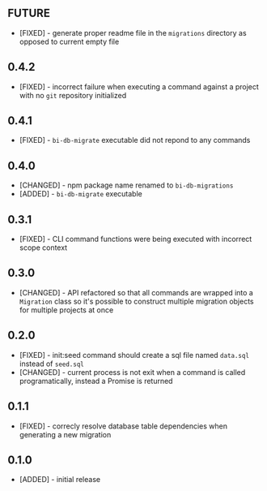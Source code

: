 ## FUTURE

* [FIXED] - generate proper readme file in the `migrations` directory as opposed to current empty file

## 0.4.2

* [FIXED] - incorrect failure when executing a command against a project with no `git` repository initialized

## 0.4.1

* [FIXED] - `bi-db-migrate` executable did not repond to any commands

## 0.4.0

* [CHANGED] - npm package name renamed to `bi-db-migrations`
* [ADDED] - `bi-db-migrate` executable

## 0.3.1

* [FIXED] - CLI command functions were being executed with incorrect scope context

## 0.3.0

* [CHANGED] - API refactored so that all commands are wrapped into a `Migration` class so it's possible to construct multiple migration objects for multiple projects at once

## 0.2.0

* [FIXED] - init:seed command should create a sql file named `data.sql` instead of `seed.sql`
* [CHANGED] - current process is not exit when a command is called programatically, instead a Promise is returned

## 0.1.1

* [FIXED] - correcly resolve database table dependencies when generating a new migration

## 0.1.0

* [ADDED] - initial release
